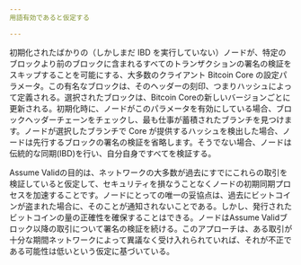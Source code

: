 ```yaml
---
用語有効であると仮定する

---
```

初期化されたばかりの（しかしまだ IBD を実行していない）ノードが、特定のブロックより前のブロックに含まれるすべてのトランザクションの署名の検証をスキップすることを可能にする、大多数のクライアント Bitcoin Core の設定パラメータ。この有名なブロックは、そのヘッダーの刻印、つまりハッシュによって定義される。選択されたブロックは、Bitcoin Coreの新しいバージョンごとに更新される。初期化時に、ノードがこのパラメータを有効にしている場合、ブロックヘッダーチェーンをチェックし、最も仕事が蓄積されたブランチを見つけます。ノードが選択したブランチで Core が提供するハッシュを検出した場合、ノードは先行するブロックの署名の検証を省略します。そうでない場合、ノードは伝統的な同期(IBD)を行い、自分自身ですべてを検証する。

Assume Validの目的は、ネットワークの大多数が過去にすでにこれらの取引を検証していると仮定して、セキュリティを損なうことなくノードの初期同期プロセスを加速することです。ノードにとっての唯一の妥協点は、過去にビットコインが盗まれた場合に、そのことが通知されないことである。しかし、発行されたビットコインの量の正確性を確保することはできる。ノードはAssume Validブロック以降の取引について署名の検証を続ける。このアプローチは、ある取引が十分な期間ネットワークによって異議なく受け入れられていれば、それが不正である可能性は低いという仮定に基づいている。